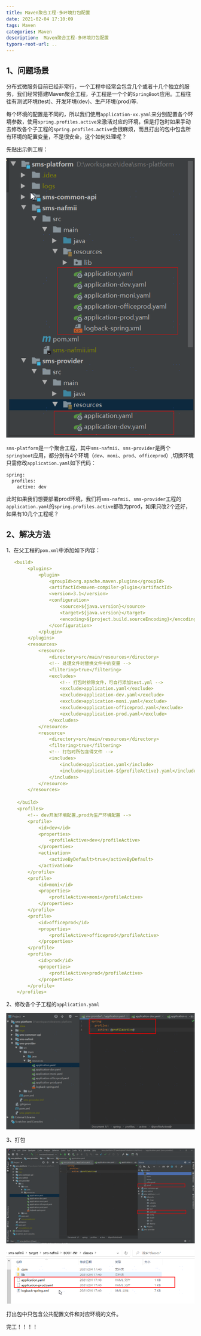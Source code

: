 ```yaml
---
title: Maven聚合工程-多环境打包配置
date: 2021-02-04 17:10:09
tags: Maven
categories: Maven
description:  Maven聚合工程-多环境打包配置
typora-root-url: ..
---
```


## 1、问题场景

分布式微服务目前已经非常行，一个工程中经常会包含几个或者十几个独立的服务，我们经常搭建Maven聚合工程，子工程是一个个的`SpringBoot`应用。工程往往有测试环境(test)、开发环境(dev)、生产环境(prod)等.

每个环境的配置是不同的，所以我们使用`application-xx.yaml`来分别配置各个环境参数，使用`spring.profiles.active`来激活对应的环境，但是打包时如果手动去修改各个子工程的`spring.profiles.active`会很麻烦，而且打出的包中包含所有环境的配置变量，不是很安全，这个如何处理呢？

先贴出示例工程：

![image-20210204172257678](/images/maven-01/image-20210204172257678.png)

`sms-platform`是一个聚合工程，其中`sms-nafmii`、`sms-provider`是两个`springboot`应用，都分别有4个环境（`dev`、`moni`、`prod`、`officeprod`）,切换环境只需修改`application.yaml`如下代码：

```
spring:
  profiles:
    active: dev
```

此时如果我们想要部署prod环境，我们将`sms-nafmii`、`sms-provider`工程的`application.yaml`的`spring.profiles.active`都改为prod，如果只改2个还好，如果有10几个工程呢？

## 2、解决方法

1、在父工程的`pom.xml`中添加如下内容：

```yaml
   <build>
        <plugins>
            <plugin>
                <groupId>org.apache.maven.plugins</groupId>
                <artifactId>maven-compiler-plugin</artifactId>
                <version>3.1</version>
                <configuration>
                    <source>${java.version}</source>
                    <target>${java.version}</target>
                    <encoding>${project.build.sourceEncoding}</encoding>
                </configuration>
            </plugin>
        </plugins>
        <resources>
            <resource>
                <directory>src/main/resources</directory>
                <!-- 处理文件时替换文件中的变量 -->
                <filtering>true</filtering>
                <excludes>
                    <!-- 打包时排除文件，可自行添加test.yml -->
                    <exclude>application.yaml</exclude>
                    <exclude>application-dev.yaml</exclude>
                    <exclude>application-moni.yaml</exclude>
                    <exclude>application-officeprod.yaml</exclude>
                    <exclude>application-prod.yaml</exclude>
                </excludes>
            </resource>
            <resource>
                <directory>src/main/resources</directory>
                <filtering>true</filtering>
                <!-- 打包时所包含得文件 -->
                <includes>
                    <include>application.yaml</include>
                    <include>application-${profileActive}.yaml</include>
                </includes>
            </resource>
        </resources>

    </build>
    <profiles>
        <!-- dev开发环境配置,prod为生产环境配置 -->
        <profile>
            <id>dev</id>
            <properties>
                <profileActive>dev</profileActive>
            </properties>
            <activation>
                <activeByDefault>true</activeByDefault>
            </activation>
        </profile>
        <profile>
            <id>moni</id>
            <properties>
                <profileActive>moni</profileActive>
            </properties>
        </profile>
        <profile>
            <id>officeprod</id>
            <properties>
                <profileActive>officeprod</profileActive>
            </properties>
        </profile>
        <profile>
            <id>prod</id>
            <properties>
                <profileActive>prod</profileActive>
            </properties>
        </profile>
    </profiles>

```

2、修改各个子工程的`application.yaml`

![image-20210204173903899](/images/maven-01/image-20210204173903899.png)

3、打包

![image-20210204174009314](/images/maven-01/image-20210204174009314.png)



![image-20210204174214571](/images/maven-01/image-20210204174214571.png)

打出包中只包含公共配置文件和对应环境的文件。

完工！！！！